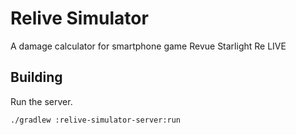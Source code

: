 # Relive Simulator
A damage calculator for smartphone game Revue Starlight Re LIVE

## Building
Run the server.
```
./gradlew :relive-simulator-server:run
```
